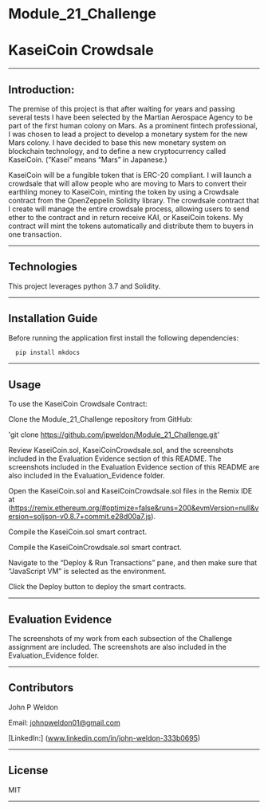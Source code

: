 # Module_21_Challenge

# KaseiCoin Crowdsale

---

## Introduction:

The premise of this project is that after waiting for years and passing several tests I have been selected by the Martian Aerospace Agency to be part of the first human colony on Mars. As a prominent fintech professional, I was chosen to lead a project to develop a monetary system for the new Mars colony. I have decided to base this new monetary system on blockchain technology, and to define a new cryptocurrency called KaseiCoin. (“Kasei” means “Mars” in Japanese.)

KaseiCoin will be a fungible token that is ERC-20 compliant. I will launch a crowdsale that will allow people who are moving to Mars to convert their earthling money to KaseiCoin, minting the token by using a Crowdsale contract from the OpenZeppelin Solidity library. The crowdsale contract that I create will manage the entire crowdsale process, allowing users to send ether to the contract and in return receive KAI, or KaseiCoin tokens. My contract will mint the tokens automatically and distribute them to buyers in one transaction.

---

## Technologies

This project leverages python 3.7 and Solidity.

---

## Installation Guide

Before running the application first install the following dependencies:

```python
  pip install mkdocs
```

---

## Usage

To use the KaseiCoin Crowdsale Contract:

Clone the Module_21_Challenge repository from GitHub:

'git clone https://github.com/jpweldon/Module_21_Challenge.git'

Review KaseiCoin.sol, KaseiCoinCrowdsale.sol, and the screenshots included in the Evaluation Evidence section of this README. The screenshots included in the Evaluation Evidence section of this README are also included in the Evaluation_Evidence folder.

Open the KaseiCoin.sol and KaseiCoinCrowdsale.sol files in the Remix IDE at (https://remix.ethereum.org/#optimize=false&runs=200&evmVersion=null&version=soljson-v0.8.7+commit.e28d00a7.js).

Compile the KaseiCoin.sol smart contract.

Compile the KaseiCoinCrowdsale.sol smart contract.

Navigate to the “Deploy & Run Transactions” pane, and then make sure that “JavaScript VM” is selected as the environment.

Click the Deploy button to deploy the smart contracts.

---

## Evaluation Evidence

The screenshots of my work from each subsection of the Challenge assignment are included. The screenshots are also included in the Evaluation_Evidence folder.

---

## Contributors

John P Weldon

Email: johnpweldon01@gmail.com

[LinkedIn:] (www.linkedin.com/in/john-weldon-333b0695)

---

## License

MIT

---